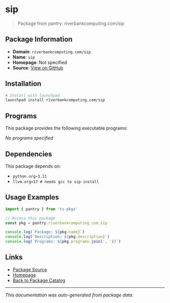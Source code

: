 # sip

> Package from pantry: riverbankcomputing.com/sip

## Package Information

- **Domain**: `riverbankcomputing.com/sip`
- **Name**: `sip`
- **Homepage**: Not specified
- **Source**: [View on GitHub](https://github.com/pkgxdev/pantry/tree/main/projects/riverbankcomputing.com/sip/package.yml)

## Installation

```bash
# Install with launchpad
launchpad install riverbankcomputing.com/sip
```

## Programs

This package provides the following executable programs:

*No programs specified*

## Dependencies

This package depends on:

- `python.org~3.11`
- `llvm.org<17 # needs gcc to sip-install`

## Usage Examples

```typescript
import { pantry } from 'ts-pkgx'

// Access this package
const pkg = pantry.riverbankcomputing_com_sip

console.log(`Package: ${pkg.name}`)
console.log(`Description: ${pkg.description}`)
console.log(`Programs: ${pkg.programs.join(', ')}`)
```

## Links

- [Package Source](https://github.com/pkgxdev/pantry/tree/main/projects/riverbankcomputing.com/sip/package.yml)
- [Homepage](#)
- [Back to Package Catalog](../package-catalog.md)

---

*This documentation was auto-generated from package data.*
